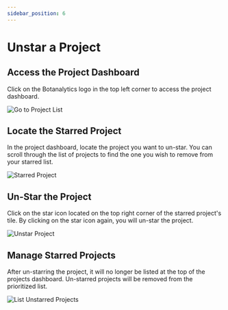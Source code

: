 ```yaml
---
sidebar_position: 6
---
```


# Unstar a Project

## Access the Project Dashboard

Click on the Botanalytics logo in the top left corner to access the project dashboard.

![Go to Project List](@site/static/img/projects/go-to-list.png)

## Locate the Starred Project

In the project dashboard, locate the project you want to un-star. You can scroll through the list of projects to find the one you wish to remove from your starred list.

![Starred Project](@site/static/img/projects/starred.png)

## Un-Star the Project

Click on the star icon located on the top right corner of the starred project's tile. By clicking on the star icon again, you will un-star the project.

![Unstar Project](@site/static/img/projects/unstar.png)

## Manage Starred Projects

After un-starring the project, it will no longer be listed at the top of the projects dashboard. Un-starred projects will be removed from the prioritized list.


![List Unstarred Projects](@site/static/img/projects/list-unstar.png)

